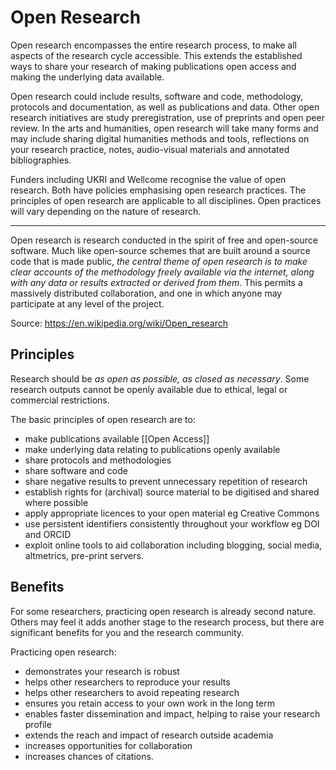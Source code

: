 # Open Research
Open research encompasses the entire research process, to make all aspects of the research cycle accessible. This extends the established ways to share your research of making publications open access and making the underlying data available.

Open research could include results, software and code, methodology, protocols and documentation, as well as publications and data. Other open research initiatives are study preregistration, use of preprints and open peer review. In the arts and humanities, open research will take many forms and may include sharing digital humanities methods and tools, reflections on your research practice, notes, audio-visual materials and annotated bibliographies.

Funders including UKRI and Wellcome recognise the value of open research. Both have policies emphasising open research practices. The principles of open research are applicable to all disciplines. Open practices will vary depending on the nature of research.

---

Open research is research conducted in the spirit of free and open-source software. Much like open-source schemes that are built around a source code that is made public, *the central theme of open research is to make clear accounts of the methodology freely available via the internet, along with any data or results extracted or derived from them*. This permits a massively distributed collaboration, and one in which anyone may participate at any level of the project.

Source: https://en.wikipedia.org/wiki/Open_research

## Principles
Research should be *as open as possible, as closed as necessary*. Some research outputs cannot be openly available due to ethical, legal or commercial restrictions.

The basic principles of open research are to:
- make publications available [[Open Access]]
- make underlying data relating to publications openly available
- share protocols and methodologies
- share software and code
- share negative results to prevent unnecessary repetition of research
- establish rights for (archival) source material to be digitised and shared where possible
- apply appropriate licences to your open material eg Creative Commons
- use persistent identifiers consistently throughout your workflow eg DOI and ORCID
- exploit online tools to aid collaboration including blogging, social media, altmetrics, pre-print servers.

## Benefits

For some researchers, practicing open research is already second nature. Others may feel it adds another stage to the research process, but there are significant benefits for you and the research community.

Practicing open research:
- demonstrates your research is robust
- helps other researchers to reproduce your results
- helps other researchers to avoid repeating research
- ensures you retain access to your own work in the long term
- enables faster dissemination and impact, helping to raise your research profile
- extends the reach and impact of research outside academia
- increases opportunities for collaboration
- increases chances of citations.